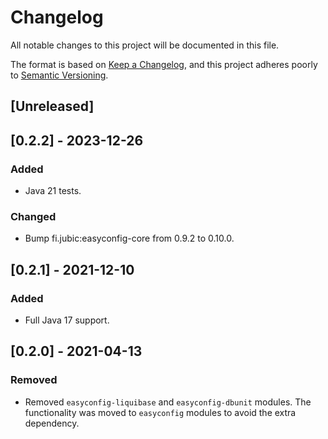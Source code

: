 # Changelog
All notable changes to this project will be documented in this file.

The format is based on [Keep a Changelog](https://keepachangelog.com/en/1.0.0/),
and this project adheres poorly to [Semantic Versioning](https://semver.org/spec/v2.0.0.html).

## [Unreleased]

## [0.2.2] - 2023-12-26
### Added
- Java 21 tests.
### Changed
- Bump fi.jubic:easyconfig-core from 0.9.2 to 0.10.0.

## [0.2.1] - 2021-12-10
### Added
- Full Java 17 support.

## [0.2.0] - 2021-04-13
### Removed
- Removed `easyconfig-liquibase` and `easyconfig-dbunit` modules. The functionality was moved to
`easyconfig` modules to avoid the extra dependency.
